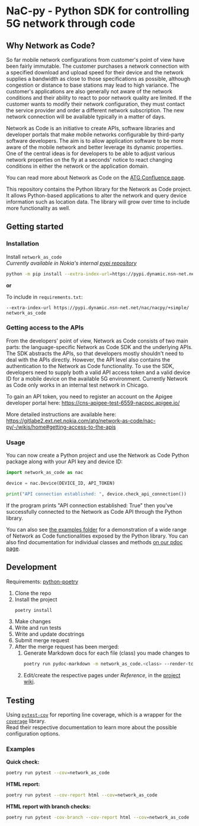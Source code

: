 # NaC-py - Python SDK for controlling 5G network through code

## Why Network as Code?

So far mobile network configurations from customer's point of view have been fairly immutable. The customer purchases a network connection with a specified download and upload speed for their device and the network supplies a bandwidth as close to those specifications as possible, although congestion or distance to base stations may lead to high variance. The customer's applications are also generally not aware of the network conditions and their ability to react to poor network quality are limited. If the customer wants to modify their network configuration, they must contact the service provider and order a different network subscription. The new network connection will be available typically in a matter of days.

Network as Code is an initiative to create APIs, software libraries and developer portals that make mobile networks configurable by third-party software developers. The aim is to allow application software to be more aware of the mobile network and better leverage its dynamic properties. One of the central ideas is for developers to be able to adjust various network properties on the fly at a seconds' notice to react changing conditions in either the network or the application domain.

You can read more about Network as Code on the [ATG Confluence page](https://confluence.ext.net.nokia.com/display/ATG/ATS+-+Network+as+Code).

This repository contains the Python library for the Network as Code project. It allows Python-based applications to alter the network and query device information such as location data. The library will grow over time to include more functionality as well.

## Getting started

### Installation
Install `network_as_code`  
*Currently available in Nokia's internal [pypi repository](https://pypi.dynamic.nsn-net.net/nac/nacpy)*

```bash
python -m pip install --extra-index-url=https://pypi.dynamic.nsn-net.net/nac/nacpy/+simple/ network_as_code
```

**or**

To include in  `requirements.txt`:
```
--extra-index-url https://pypi.dynamic.nsn-net.net/nac/nacpy/+simple/
network_as_code
```

### Getting access to the APIs

From the developers' point of view, Network as Code consists of two main parts: the language-specific Network as Code SDK and the underlying APIs. The SDK abstracts the APIs, so that developers mostly shouldn't need to deal with the APIs directly. However, the API level also contains the authentication to the Network as Code functionality. To use the SDK, developers need to supply both a valid API access token and a valid device ID for a mobile device on the available 5G environment. Currently Network as Code only works in an internal test network in Chicago.

To gain an API token, you need to register an account on the Apigee developer portal here: https://cns-apigee-test-6559-nacpoc.apigee.io/

More detailed instructions are available here: https://gitlabe2.ext.net.nokia.com/atg/network-as-code/nac-py/-/wikis/home#getting-access-to-the-apis

### Usage

You can now create a Python project and use the Network as Code Python package along with your API key and device ID:

```python
import network_as_code as nac

device = nac.Device(DEVICE_ID, API_TOKEN)

print("API connection established: ", device.check_api_connection())
```

If the program prints "API connection established: True" then you've successfully connected to the Network as Code API through the Python library.

You can also see [the examples folder](https://gitlabe2.ext.net.nokia.com/atg/network-as-code/nac-py/-/tree/master/examples) for a demonstration of a wide range of Network as Code functionalities exposed by the Python library. You can also find documentation for individual classes and methods [on our pdoc page](https://atg.gitlabe2-pages.ext.net.nokia.com/network-as-code/nac-py/network_as_code/index.html).

## Development

Requirements: [python-poetry](https://python-poetry.org/docs/)

1. Clone the repo
1. Install the project
   ```bash
   poetry install
   ```
1. Make changes
1. Write and run tests
1. Write and update docstrings
1. Submit merge request
1. After the merge request has been merged:
   1. Generate Markdown docs for each file (class) you made changes to
      ```bash
      poetry run pydoc-markdown -m network_as_code.<class> --render-toc > docs.md
      ```
   1. Edit/create the respective pages under _Reference_, in the [project wiki](https://gitlabe2.ext.net.nokia.com/atgi/network-as-code/nac-py/-/wikis/home).

## Testing

Using [`pytest-cov`](https://pytest-cov.readthedocs.io/en/latest/config.html) for reporting line coverage,
which is a wrapper for the [`coverage`](https://coverage.readthedocs.io/en/6.2/index.html) library.  
Read their respective documentation to learn more about the possible configuration options.

### Examples

**Quick check:**

```bash
poetry run pytest --cov=network_as_code
```

**HTML report:**

```bash
poetry run pytest --cov-report html --cov=network_as_code
```

**HTML report with branch checks:**

```bash
poetry run pytest -cov-branch --cov-report html --cov=network_as_code
```
